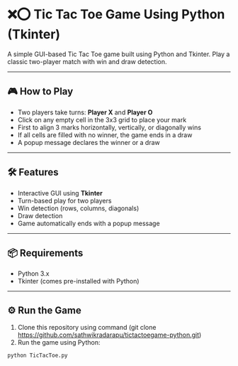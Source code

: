 # ❌⭕ Tic Tac Toe Game Using Python (Tkinter)

A simple GUI-based Tic Tac Toe game built using Python and Tkinter. Play a classic two-player match with win and draw detection.

---

## 🎮 How to Play

- Two players take turns: **Player X** and **Player O**
- Click on any empty cell in the 3x3 grid to place your mark
- First to align 3 marks horizontally, vertically, or diagonally wins
- If all cells are filled with no winner, the game ends in a draw
- A popup message declares the winner or a draw

---

## 🛠 Features

- Interactive GUI using **Tkinter**
- Turn-based play for two players
- Win detection (rows, columns, diagonals)
- Draw detection
- Game automatically ends with a popup message

---

## 📦 Requirements

- Python 3.x
- Tkinter (comes pre-installed with Python)

---

## ⚙️ Run the Game

1. Clone this repository using command (git clone https://github.com/sathwikradarapu/tictactoegame-python.git)
2. Run the game using Python:

```bash
python TicTacToe.py
```
